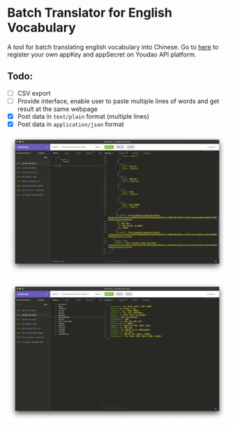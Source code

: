 # Batch Translator for English Vocabulary

A tool for batch translating english vocabulary into Chinese. Go to [here](https://ai.youdao.com/DOCSIRMA/html/自然语言翻译/API文档/文本翻译服务/文本翻译服务-API文档.html) to register your own appKey and appSecret on Youdao API platform.

## Todo:

- [ ] CSV export
- [ ] Provide interface, enable user to paste multiple lines of words and get result at the same webpage
- [x] Post data in `text/plain` format (multiple lines)
- [x] Post data in `application/json` format

![](./public/assets/json.png)

![](./public/assets/text.png)